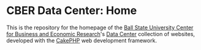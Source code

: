 <h1>CBER Data Center: Home</h1>
<p>
	This is the repository for the homepage of the
	<a href="http://bsu.edu/cber">Ball State University Center for Business and Economic Research</a>'s
	<a href="http://cberdata.org">Data Center</a> collection of websites,
	developed with the <a href="http://cakephp.org">CakePHP</a> web development framework.
</p>